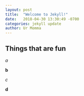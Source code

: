 ```yaml
---
layout: post
title:  "Welcome to Jekyll!"
date:   2018-04-30 13:30:49 -0700
categories: jekyll update
author: Ur Momma
---
```


## Things that are fun

*a* 

**b**

*c*

**d**
